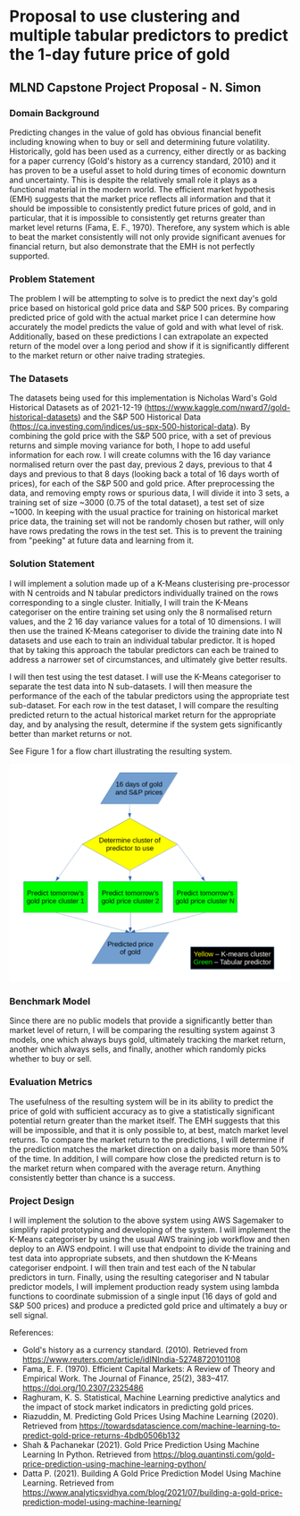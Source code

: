 # Proposal to use clustering and multiple tabular predictors to predict the 1-day future price of gold

## MLND Capstone Project Proposal - N. Simon

### Domain Background
Predicting changes in the value of gold has obvious financial benefit including knowing when to buy or sell and determining future volatility. Historically, gold has been used as a currency, either directly or as backing for a paper currency (Gold's history as a currency standard, 2010) and it has proven to be a useful asset to hold during times of economic downturn and uncertainty. This is despite the relatively small role it plays as a functional material in the modern world.
The efficient market hypothesis (EMH) suggests that the market price reflects all information and that it should be impossible to consistently predict future prices of gold, and in particular, that it is impossible to consistently get returns greater than market level returns (Fama, E. F., 1970). Therefore, any system which is able to beat the market consistently will not only provide significant avenues for financial return, but also demonstrate that the EMH is not perfectly supported.

### Problem Statement
The problem I will be attempting to solve is to predict the next day's gold price based on historical gold price data and S&P 500 prices. By comparing predicted price of gold with the actual market price I can determine how accurately the model predicts the value of gold and with what level of risk. Additionally, based on these predictions I can extrapolate an expected return of the model over a long period and show if it is significantly different to the market return or other naive trading strategies.

### The Datasets
The datasets being used for this implementation is Nicholas Ward's Gold Historical Datasets as of 2021-12-19 (https://www.kaggle.com/nward7/gold-historical-datasets) and the S&P 500 Historical Data (https://ca.investing.com/indices/us-spx-500-historical-data). By combining the gold price with the S&P 500 price, with a set of previous returns and simple moving variance for both, I hope to add useful information for each row. I will create columns with the 16 day variance normalised return over the past day, previous 2 days, previous to that 4 days and previous to that 8 days (looking back a total of 16 days worth of prices), for each of the S&P 500 and gold price. After preprocessing the data, and removing empty rows or spurious data, I will divide it into 3 sets, a training set of size ~3000 (0.75 of the total dataset), a test set of size ~1000. In keeping with the usual practice for training on historical market price data, the training set will not be randomly chosen but rather, will only have rows predating the rows in the test set. This is to prevent the training from "peeking" at future data and learning from it.

### Solution Statement
I will implement a solution made up of a K-Means clusterising pre-processor with N centroids and N tabular predictors individually trained on the rows corresponding to a single cluster. Initially, I will train the K-Means  categoriser on the entire training set using only the 8 normalised return values, and the 2 16 day variance values for a total of 10 dimensions. I will then use the trained K-Means categoriser to divide the training date into N datasets and use each to train an individual tabular predictor. It is hoped that by taking this approach the tabular predictors can each be trained to address a narrower set of circumstances, and ultimately give better results.

I will then test using the test dataset. I will use the K-Means categoriser to separate the test data into N sub-datasets. I will then measure the performance of the each of the tabular predictors using the appropriate test sub-dataset. For each row in the test dataset, I will compare the resulting predicted return to the actual historical market return for the appropriate day, and by analysing the result, determine if the system gets significantly better than market returns or not.

See Figure 1 for a flow chart illustrating the resulting system.

![Model of resulting system](../img/model.png "Model of resulting system")

### Benchmark Model
Since there are no public models that provide a significantly better than market level of return, I will be comparing the resulting system against 3 models, one which always buys gold, ultimately tracking the market return, another which always sells, and finally, another which randomly picks whether to buy or sell.

### Evaluation Metrics
The usefulness of the resulting system will be in its ability to predict the price of gold with sufficient accuracy as to give a statistically significant potential return greater than the market itself. The EMH suggests that this will be impossible, and that it is only possible to, at best, match market level returns. To compare the market return to the predictions, I will determine if the prediction matches the market direction on a daily basis more than 50% of the time. In addition, I will compare how close the predicted return is to the market return when compared with the average return. Anything consistently better than chance is a success.

### Project Design
I will implement the solution to the above system using AWS Sagemaker to simplify rapid prototyping and developing of the system. I will implement the K-Means categoriser by using the usual AWS training job workflow and then deploy to an AWS endpoint. I will use that endpoint to divide the training and test data into appropriate subsets, and then shutdown the K-Means categoriser endpoint. I will then train and test each of the N tabular predictors in turn. Finally, using the resulting categoriser and N tabular predictor models, I will implement production ready system using lambda functions to coordinate submission of a single input (16 days of gold and S&P 500 prices) and produce a predicted gold price and ultimately a buy or sell signal.

References:

* Gold's history as a currency standard. (2010). Retrieved from https://www.reuters.com/article/idINIndia-52748720101108
* Fama, E. F. (1970). Efficient Capital Markets: A Review of Theory and Empirical Work. The Journal of Finance, 25(2), 383–417. https://doi.org/10.2307/2325486
* Raghuram, K. S. Statistical, Machine Learning predictive analytics and the impact of stock market indicators in predicting gold prices.
* Riazuddin, M. Predicting Gold Prices Using Machine Learning (2020). Retrieved from https://towardsdatascience.com/machine-learning-to-predict-gold-price-returns-4bdb0506b132
* Shah & Pachanekar (2021). Gold Price Prediction Using Machine Learning In Python. Retrieved from https://blog.quantinsti.com/gold-price-prediction-using-machine-learning-python/
* Datta P. (2021). Building A Gold Price Prediction Model Using Machine Learning. Retrieved from https://www.analyticsvidhya.com/blog/2021/07/building-a-gold-price-prediction-model-using-machine-learning/
